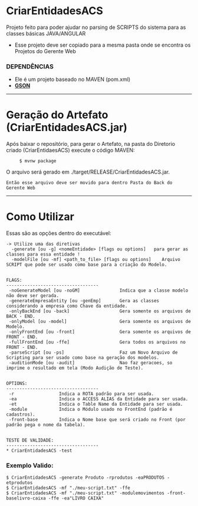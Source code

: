 # CriarEntidadesACS #

Projeto feito para poder ajudar no parsing de SCRIPTS do sistema para as classes básicas JAVA/ANGULAR

* Esse projeto deve ser copiado para a mesma pasta onde se encontra os Projetos do Gerente Web

### DEPENDÊNCIAS ###
- Ele é um projeto baseado no MAVEN (pom.xml)
- **[GSON](https://mvnrepository.com/artifact/com.google.code.gson/gson/2.8.5)** 

_____________________________
# Geração do Artefato (CriarEntidadesACS.jar)
Após baixar o repositório, para gerar o Artefato, na pasta do Diretorio criado (CriarEntidaesACS) execute o código MAVEN:
```     
     $ mvnw package
```     
O arquivo será gerado em ./target/RELEASE/CriarEntidadesACS.jar.

    Então esse arquivo deve ser movido para dentro Pasta do Back do Gerente Web
_____________________________
# Como Utilizar #
Essas são as opções dentro do executável:

```
-> Utilize uma das diretivas
  -generate [ou -g] <nomeEntidade> [flags ou options]   para gerar as classes para essa entidade !
  -modelFile [ou -mf] <path_to_file> [flags ou options]    Arquivo SCRIPT que pode ser usado como base para a criação do Modelo.


FLAGS:
-----------------------------------
 -noGenerateModel [ou -noGM]               Indica que a classe modelo não deve ser gerada.
 -generateEmpresaEntity [ou -genEmp]       Gera as classes considerando a empresa como Chave da entidade.
 -onlyBackEnd [ou -back]                   Gera somente os arquivos de BACK - END.
 -onlyModel [ou -model]                    Gera somente os arquivos de Modelo.
 -onlyFrontEnd [ou -front]                 Gera somente os arquivos de FRONT - END.
 -fullFrontEnd [ou -ffe]                   Gera todos os arquivos no FRONT - END.
 -parseScript [ou -ps]                     Faz um Novo Arquivo de Scripting para ser usado como base na geração dos modelos.
 -auditionMode [ou -audit]                 Nao faz geracoes, so imprime o resultado em tela (Modo Audição de Teste).


OPTIONS:
-----------------------------------
 -r                 Indica a ROTA padrão para ser usada.
 -ea                Indica o ACCESS ALIAS da Entidade para ser usada.
 -et                Indica o Table Name da Entidade para ser usada.
 -module            Indica o Módulo usado no FrontEnd (padrão é cadastros).
 -front-base        Indica o Nome base que será criado no Front (por padrão pega o nome da tabela).


TESTE DE VALIDADE:
-----------------------------------
* CriarEntidadesACS -test
```

### Exemplo Valido: ###
```
$ CriarEntidadesACS -generate Produto -rprodutos -eaPRODUTOS -etprodutos
$ CriarEntidadesACS -mf "./meu-script.txt" -ffe
$ CriarEntidadesACS -mf "./meu-script.txt" -modulemovimentos -front-baselivro-caixa -ffe -ea"LIVRO CAIXA"
```

